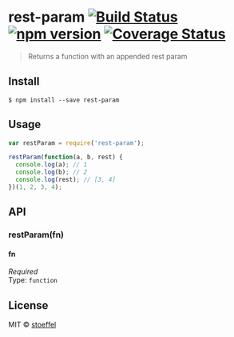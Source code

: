 # rest-param [![Build Status](https://travis-ci.org/stoeffel/rest-param.svg)](https://travis-ci.org/stoeffel/rest-param) [![npm version](https://badge.fury.io/js/rest-param.svg)](http://badge.fury.io/js/rest-param) [![Coverage Status](https://coveralls.io/repos/stoeffel/rest-param/badge.svg?branch=master)](https://coveralls.io/r/stoeffel/rest-param?branch=master)

> Returns a function with an appended rest param


## Install

```
$ npm install --save rest-param
```


## Usage

```js
var restParam = require('rest-param');

restParam(function(a, b, rest) {
  console.log(a); // 1
  console.log(b); // 2
  console.log(rest); // [3, 4]
})(1, 2, 3, 4);
```


## API

### restParam(fn)

#### fn

*Required*  
Type: `function`


## License

MIT © [stoeffel](http://schtoeffel.ch)
